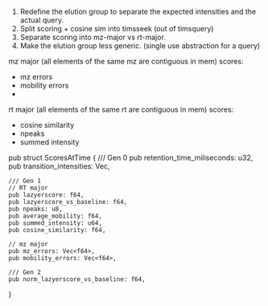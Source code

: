 
1. Redefine the elution group to separate the expected intensities and the actual query.
2. Split scoring + cosine sim into timsseek (out of timsquery)
3. Separate scoring into mz-major vs rt-major.
4. Make the elution group less generic. (single use abstraction for a query)

mz major (all elements of the same mz are contiguous in mem) scores:
- mz errors
- mobility errors
- 

rt major (all elements of the same rt are contiguous in mem) scores:
- cosine similarity
- npeaks
- summed intensity

pub struct ScoresAtTime {
    /// Gen 0
    pub retention_time_miliseconds: u32,
    pub transition_intensities: Vec<u64>,

    /// Gen 1
    // RT major
    pub lazyerscore: f64,
    pub lazyerscore_vs_baseline: f64,
    pub npeaks: u8,
    pub average_mobility: f64,
    pub summed_intensity: u64,
    pub cosine_similarity: f64,

    // mz major
    pub mz_errors: Vec<f64>,
    pub mobility_errors: Vec<f64>,

    /// Gen 2
    pub norm_lazyerscore_vs_baseline: f64,
}